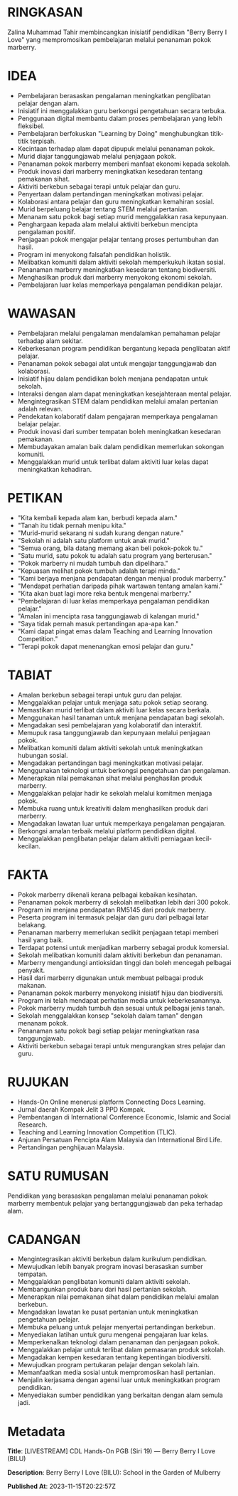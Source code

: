 # RINGKASAN
Zalina Muhammad Tahir membincangkan inisiatif pendidikan "Berry Berry I Love" yang mempromosikan pembelajaran melalui penanaman pokok marberry.

# IDEA
- Pembelajaran berasaskan pengalaman meningkatkan penglibatan pelajar dengan alam.
- Inisiatif ini menggalakkan guru berkongsi pengetahuan secara terbuka.
- Penggunaan digital membantu dalam proses pembelajaran yang lebih fleksibel.
- Pembelajaran berfokuskan "Learning by Doing" menghubungkan titik-titik terpisah.
- Kecintaan terhadap alam dapat dipupuk melalui penanaman pokok.
- Murid diajar tanggungjawab melalui penjagaan pokok.
- Penanaman pokok marberry memberi manfaat ekonomi kepada sekolah.
- Produk inovasi dari marberry meningkatkan kesedaran tentang pemakanan sihat.
- Aktiviti berkebun sebagai terapi untuk pelajar dan guru.
- Penyertaan dalam pertandingan meningkatkan motivasi pelajar.
- Kolaborasi antara pelajar dan guru meningkatkan kemahiran sosial.
- Murid berpeluang belajar tentang STEM melalui pertanian.
- Menanam satu pokok bagi setiap murid menggalakkan rasa kepunyaan.
- Penghargaan kepada alam melalui aktiviti berkebun mencipta pengalaman positif.
- Penjagaan pokok mengajar pelajar tentang proses pertumbuhan dan hasil.
- Program ini menyokong falsafah pendidikan holistik.
- Melibatkan komuniti dalam aktiviti sekolah memperkukuh ikatan sosial.
- Penanaman marberry meningkatkan kesedaran tentang biodiversiti.
- Menghasilkan produk dari marberry menyokong ekonomi sekolah.
- Pembelajaran luar kelas memperkaya pengalaman pendidikan pelajar.

# WAWASAN
- Pembelajaran melalui pengalaman mendalamkan pemahaman pelajar terhadap alam sekitar.
- Keberkesanan program pendidikan bergantung kepada penglibatan aktif pelajar.
- Penanaman pokok sebagai alat untuk mengajar tanggungjawab dan kolaborasi.
- Inisiatif hijau dalam pendidikan boleh menjana pendapatan untuk sekolah.
- Interaksi dengan alam dapat meningkatkan kesejahteraan mental pelajar.
- Mengintegrasikan STEM dalam pendidikan melalui amalan pertanian adalah relevan.
- Pendekatan kolaboratif dalam pengajaran memperkaya pengalaman belajar pelajar.
- Produk inovasi dari sumber tempatan boleh meningkatkan kesedaran pemakanan.
- Membudayakan amalan baik dalam pendidikan memerlukan sokongan komuniti.
- Menggalakkan murid untuk terlibat dalam aktiviti luar kelas dapat meningkatkan kehadiran.

# PETIKAN
- "Kita kembali kepada alam kan, berbudi kepada alam."
- "Tanah itu tidak pernah menipu kita."
- "Murid-murid sekarang ni sudah kurang dengan nature."
- "Sekolah ni adalah satu platform untuk anak murid."
- "Semua orang, bila datang memang akan beli pokok-pokok tu."
- "Satu murid, satu pokok tu adalah satu program yang berterusan."
- "Pokok marberry ni mudah tumbuh dan dipelihara."
- "Kepuasan melihat pokok tumbuh adalah terapi minda."
- "Kami berjaya menjana pendapatan dengan menjual produk marberry."
- "Mendapat perhatian daripada pihak wartawan tentang amalan kami."
- "Kita akan buat lagi more reka bentuk mengenai marberry."
- "Pembelajaran di luar kelas memperkaya pengalaman pendidikan pelajar."
- "Amalan ini mencipta rasa tanggungjawab di kalangan murid."
- "Saya tidak pernah masuk pertandingan apa-apa kan."
- "Kami dapat pingat emas dalam Teaching and Learning Innovation Competition."
- "Terapi pokok dapat menenangkan emosi pelajar dan guru."

# TABIAT
- Amalan berkebun sebagai terapi untuk guru dan pelajar.
- Menggalakkan pelajar untuk menjaga satu pokok setiap seorang.
- Memastikan murid terlibat dalam aktiviti luar kelas secara berkala.
- Menggunakan hasil tanaman untuk menjana pendapatan bagi sekolah.
- Mengadakan sesi pembelajaran yang kolaboratif dan interaktif.
- Memupuk rasa tanggungjawab dan kepunyaan melalui penjagaan pokok.
- Melibatkan komuniti dalam aktiviti sekolah untuk meningkatkan hubungan sosial.
- Mengadakan pertandingan bagi meningkatkan motivasi pelajar.
- Menggunakan teknologi untuk berkongsi pengetahuan dan pengalaman.
- Menerapkan nilai pemakanan sihat melalui penghasilan produk marberry.
- Menggalakkan pelajar hadir ke sekolah melalui komitmen menjaga pokok.
- Membuka ruang untuk kreativiti dalam menghasilkan produk dari marberry.
- Mengadakan lawatan luar untuk memperkaya pengalaman pengajaran.
- Berkongsi amalan terbaik melalui platform pendidikan digital.
- Menggalakkan penglibatan pelajar dalam aktiviti perniagaan kecil-kecilan.

# FAKTA
- Pokok marberry dikenali kerana pelbagai kebaikan kesihatan.
- Penanaman pokok marberry di sekolah melibatkan lebih dari 300 pokok.
- Program ini menjana pendapatan RM5145 dari produk marberry.
- Peserta program ini termasuk pelajar dan guru dari pelbagai latar belakang.
- Penanaman marberry memerlukan sedikit penjagaan tetapi memberi hasil yang baik.
- Terdapat potensi untuk menjadikan marberry sebagai produk komersial.
- Sekolah melibatkan komuniti dalam aktiviti berkebun dan penanaman.
- Marberry mengandungi antioksidan tinggi dan boleh mencegah pelbagai penyakit.
- Hasil dari marberry digunakan untuk membuat pelbagai produk makanan.
- Penanaman pokok marberry menyokong inisiatif hijau dan biodiversiti.
- Program ini telah mendapat perhatian media untuk keberkesanannya.
- Pokok marberry mudah tumbuh dan sesuai untuk pelbagai jenis tanah.
- Sekolah menggalakkan konsep "sekolah dalam taman" dengan menanam pokok.
- Penanaman satu pokok bagi setiap pelajar meningkatkan rasa tanggungjawab.
- Aktiviti berkebun sebagai terapi untuk mengurangkan stres pelajar dan guru.

# RUJUKAN
- Hands-On Online menerusi platform Connecting Docs Learning.
- Jurnal daerah Kompak Jelit 3 PPD Kompak.
- Pembentangan di International Conference Economic, Islamic and Social Research.
- Teaching and Learning Innovation Competition (TLIC).
- Anjuran Persatuan Pencipta Alam Malaysia dan International Bird Life.
- Pertandingan penghijauan Malaysia.

# SATU RUMUSAN
Pendidikan yang berasaskan pengalaman melalui penanaman pokok marberry membentuk pelajar yang bertanggungjawab dan peka terhadap alam.

# CADANGAN
- Mengintegrasikan aktiviti berkebun dalam kurikulum pendidikan.
- Mewujudkan lebih banyak program inovasi berasaskan sumber tempatan.
- Menggalakkan penglibatan komuniti dalam aktiviti sekolah.
- Membangunkan produk baru dari hasil pertanian sekolah.
- Menerapkan nilai pemakanan sihat dalam pendidikan melalui amalan berkebun.
- Mengadakan lawatan ke pusat pertanian untuk meningkatkan pengetahuan pelajar.
- Membuka peluang untuk pelajar menyertai pertandingan berkebun.
- Menyediakan latihan untuk guru mengenai pengajaran luar kelas.
- Memperkenalkan teknologi dalam penanaman dan penjagaan pokok.
- Menggalakkan pelajar untuk terlibat dalam pemasaran produk sekolah.
- Mengadakan kempen kesedaran tentang kepentingan biodiversiti.
- Mewujudkan program pertukaran pelajar dengan sekolah lain.
- Memanfaatkan media sosial untuk mempromosikan hasil pertanian.
- Menjalin kerjasama dengan agensi luar untuk meningkatkan program pendidikan.
- Menyediakan sumber pendidikan yang berkaitan dengan alam semula jadi.

# Metadata
**Title**: [LIVESTREAM] CDL Hands-On PGB (Siri 19) — Berry Berry I Love (BILU)

**Description**: Berry Berry I Love (BILU): School in the Garden of Mulberry

**Published At**: 2023-11-15T20:22:57Z